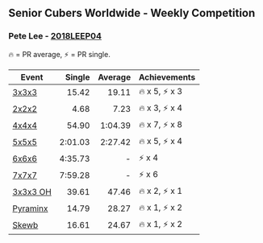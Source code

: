## Senior Cubers Worldwide - Weekly Competition
### Pete Lee - [2018LEEP04](https://www.worldcubeassociation.org/persons/2018LEEP04)

🔥 = PR average, ⚡ = PR single.

| Event | Single | Average | Achievements|
| -- | --: | --: | :-- |
| [3x3x3](pete_lee/333.md) | 15.42 | 19.11 | 🔥 x 5, ⚡ x 3 |
| [2x2x2](pete_lee/222.md) | 4.68 | 7.23 | 🔥 x 3, ⚡ x 4 |
| [4x4x4](pete_lee/444.md) | 54.90 | 1:04.39 | 🔥 x 7, ⚡ x 8 |
| [5x5x5](pete_lee/555.md) | 2:01.03 | 2:27.42 | 🔥 x 5, ⚡ x 4 |
| [6x6x6](pete_lee/666.md) | 4:35.73 | - | ⚡ x 4 |
| [7x7x7](pete_lee/777.md) | 7:59.28 | - | ⚡ x 6 |
| [3x3x3 OH](pete_lee/333oh.md) | 39.61 | 47.46 | 🔥 x 2, ⚡ x 1 |
| [Pyraminx](pete_lee/pyram.md) | 14.79 | 28.27 | 🔥 x 1, ⚡ x 2 |
| [Skewb](pete_lee/skewb.md) | 16.61 | 24.67 | 🔥 x 1, ⚡ x 2 |

<!-- Global site tag (gtag.js) - Google Analytics -->
<script async src="https://www.googletagmanager.com/gtag/js?id=UA-86348435-3"></script>
<script>window.dataLayer = window.dataLayer || []; function gtag() {dataLayer.push(arguments);} gtag('js', new Date()); gtag('config', 'UA-86348435-3');</script>
